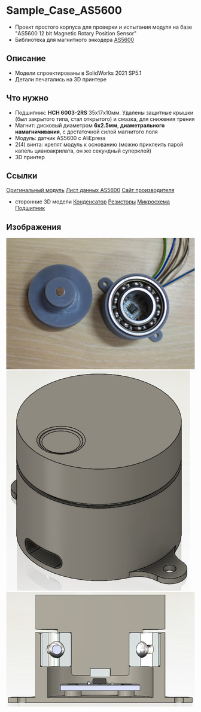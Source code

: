 # Sample_Case_AS5600
* Проект простого корпуса для проверки и испытания модуля на базе "AS5600 12 bit Magnetic Rotary Position Sensor"
* Библиотека для магнитного энкодера [AS5600](https://github.com/S-LABc/AMS-AS5600-Arduino-Library)

## Описание
- Модели спроектированы в SolidWorks 2021 SP5.1
- Детали печатались на 3D принтере

## Что нужно
- Подшипник: **НСН 6003-2RS** 35х17х10мм. Удалены защитные крышки (был закрытого типа, стал открытого) и смазка, для снижения трения
- Магнит: дисковый диаметром **6х2.5мм**, **диаметрального намагничивания**, с достаточной силой магнитого поля
- Модуль: датчик AS5600 с AliEpress
- 2(4) винта: крепят модуль к основанию (можно приклеить парой капель цианоакрилата, он же секундный суперклей)
- 3D принтер

## Ссылки
[Оригинальный модуль](https://wiki.seeedstudio.com/Grove-12-bit-Magnetic-Rotary-Position-Sensor-AS5600/)
[Лист данных AS5600](https://ams.com/documents/20143/36005/AS5600_DS000365_5-00.pdf)
[Сайт производителя](https://ams.com/en/as5600)
- сторонние 3D модели
[Конденсатор](https://grabcad.com/library/ceramic-capacitors-smd-1)
[Резисторы](https://grabcad.com/library/high-precision-0603-1608-series-chip-resistor-3d-model-1/details?folder_id=9179287)
[Микросхема](https://grabcad.com/library/soic-narrow-smd-package-8-10-12-14-16-1)
[Подшипник](https://grabcad.com/library/bearing-ss-6003-2rs-double-sealed-ball-bearing-10-x-17-x-35mm)

## Изображения
![Live Picture](img/as5600_live.jpg)
![Assembly Perspective Picture](img/asm_persp.jpg)
![Assembly Sector Left Picture](img/asm_sect_left.jpg)